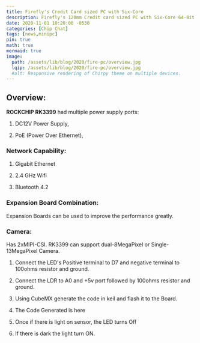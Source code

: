 ```yaml
---
title: Firefly's Credit Card sized PC with Six-Core
description: Firefly's 120mm Credit card sized PC with Six-Core 64-Bit High Performance RK3399 Processor without cooling Fan..
date: 2020-11-01 10:20:00 -0530
categories: [Chip Chat]
tags: [news,minipc]
pin: true
math: true
mermaid: true
image:
  path: /assets/lib/blog/2020/fire-pc/overview.jpg
  lqip: /assets/lib/blog/2020/fire-pc/overview.jpg
  #alt: Responsive rendering of Chirpy theme on multiple devices.
---
```


## Overview:

**ROCKCHIP RK3399** had multiple power supply ports:

1. DC12V Power Supply,

1. PoE (Power Over Ethernet),

### Network Capability:

1. Gigabit	Ethernet

1. 2.4 GHz Wifi

1. Bluetooth 4.2

### Expansion Board Combination:

  Expansion Boards can be used to improve the performance greatly.

### Camera:

  Has 2xMIPI-CSI. RK3399 can support dual-8MegaPixel or Single-13MegaPixel Camera.


1. Connect the LED's Positive terminal to D7 and negative terminal to 100ohms resistor and ground.

1. Connect the LDR to A0 and +5v port followed by 100ohms resistor and ground.

1. Using CubeMX generate the code in keil and flash it to the Board.

1. The Code Generated is here

1. Once if there is light on sensor, the LED turns Off

1. If there is dark the light turn ON.

<!-- [^footnote]: The footnote source -->
<!-- [^fn-nth-2]: The 2nd footnote source -->

